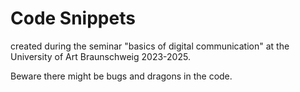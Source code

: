# Code Snippets

created during the seminar "basics of digital communication" at the University of Art Braunschweig 2023-2025.

Beware there might be bugs and dragons in the code.
